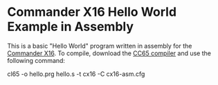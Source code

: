 # Commander X16 Hello World Example in Assembly
This is a basic "Hello World" program written in assembly for the [Commander X16](https://www.commanderx16.com/).  To compile, download the [CC65 compiler](https://cc65.github.io/) and use the following command:

cl65 -o hello.prg hello.s -t cx16 -C cx16-asm.cfg
 
